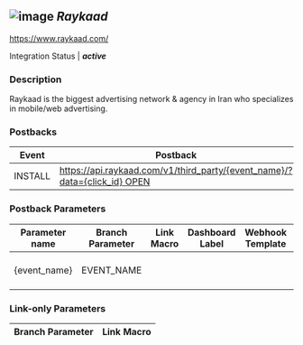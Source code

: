 ## ![image](https://cdn.branch.io/branch-assets/ad-partner-manager/Logo-2-1509402724378.png)	***Raykaad***
https://www.raykaad.com/

Integration Status |  ***active***

###  Description
Raykaad is the biggest advertising network & agency in Iran who specializes in mobile/web advertising.

### Postbacks
Event | Postback
--- | ---
INSTALL | https://api.raykaad.com/v1/third_party/{event_name}/?data={click_id} OPEN | https://api.raykaad.com/v1/third_party/{event_name}/?data={click_id} PURCHASE | https://api.raykaad.com/v1/third_party/{event_name}/?data={click_id} custom_event | https://api.raykaad.com/v1/third_party/{event_name}/?data={click_id}

### Postback Parameters
Parameter name | Branch Parameter | Link Macro | Dashboard Label | Webhook Template | Required | Description
--- | --- | --- | --- | --- | --- | --- 
{event_name} | EVENT_NAME |  |  |  | false | Event Name {click_id} | CLICK_ID | {click_id} |  |  | false | Click ID

### Link-only Parameters
Branch Parameter | Link Macro
--- | ---




